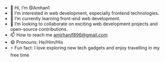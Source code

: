 - 👋 Hi, I’m @Amhan1
- 👀 I’m interested in web development, especially frontend technologies.
- 🌱 I’m currently learning  front-end web development.
- 💞️ I’m looking to collaborate on exciting web development projects and open-source contributions.
- 📫 How to reach me amirhanif896@gmail.com
- 😄 Pronouns: He/Him/His
- ⚡ Fun fact: I love exploring new tech gadgets and enjoy travelling in my free time

<!---
Amhan1/Amhan1 is a ✨ special ✨ repository because its `README.md` (this file) appears on your GitHub profile.
You can click the Preview link to take a look at your changes.
--->
